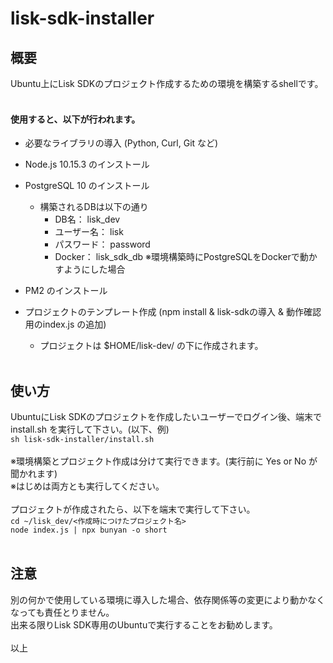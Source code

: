 # lisk-sdk-installer
## 概要
Ubuntu上にLisk SDKのプロジェクト作成するための環境を構築するshellです。
<br><br>
#### 使用すると、以下が行われます。
- 必要なライブラリの導入 (Python, Curl, Git など)
- Node.js 10.15.3 のインストール
- PostgreSQL 10 のインストール
  - 構築されるDBは以下の通り
    - DB名： lisk_dev
    - ユーザー名： lisk
    - パスワード： password
    - Docker： lisk_sdk_db ※環境構築時にPostgreSQLをDockerで動かすようにした場合
  
- PM2 のインストール
- プロジェクトのテンプレート作成 (npm install & lisk-sdkの導入 & 動作確認用のindex.js の追加)
  - プロジェクトは $HOME/lisk-dev/ の下に作成されます。
<br><br>
## 使い方
UbuntuにLisk SDKのプロジェクトを作成したいユーザーでログイン後、端末で install.sh を実行して下さい。(以下、例)
<br>
`
sh lisk-sdk-installer/install.sh
`
<br><br>
※環境構築とプロジェクト作成は分けて実行できます。(実行前に Yes or No が聞かれます)
<br>
※はじめは両方とも実行してください。
<br><br>
プロジェクトが作成されたら、以下を端末で実行して下さい。
<br>
`cd ~/lisk_dev/<作成時につけたプロジェクト名>`
<br>
`node index.js | npx bunyan -o short`
<br><br>
## 注意
別の何かで使用している環境に導入した場合、依存関係等の変更により動かなくなっても責任とりません。
<br>
出来る限りLisk SDK専用のUbuntuで実行することをお勧めします。
<br><br>
以上
